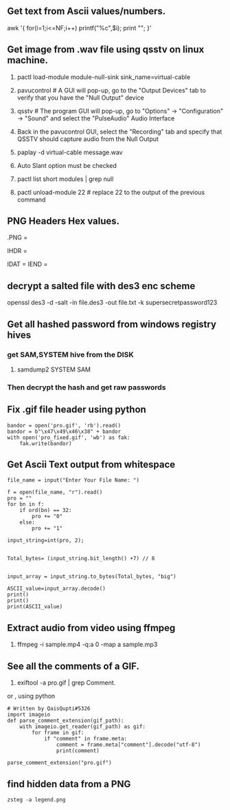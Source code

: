 ## Get text from Ascii values/numbers.

awk '{ for(i=1;i<=NF;i++) printf("%c",$i); print "";  }' 

## Get image from .wav file using qsstv on linux machine.

1. pactl load-module module-null-sink sink_name=virtual-cable

2. pavucontrol # A GUI will pop-up, go to the "Output Devices" tab to verify that you have the "Null Output" device

3. qsstv # The program GUI will pop-up, go to "Options" -> "Configuration" -> "Sound" and select the "PulseAudio" Audio Interface

4. Back in the pavucontrol GUI, select the "Recording" tab and specify that QSSTV should capture audio from the Null Output

5. paplay -d virtual-cable message.wav

6. Auto Slant option must be checked

7. pactl list short modules | grep null

8. pactl unload-module 22 # replace 22 to the output of the previous command

## PNG Headers Hex values.

.PNG = 

IHDR =

IDAT =
IEND =

## decrypt a salted file with des3 enc scheme

openssl des3 -d -salt -in file.des3 -out file.txt -k supersecretpassword123


## Get all hashed password from windows registry hives

### get SAM,SYSTEM hive from the DISK

1. samdump2 SYSTEM SAM

### Then decrypt the hash and get raw passwords

## Fix .gif file header using python

```
bandor = open('pro.gif', 'rb').read()
bandor = b"\x47\x49\x46\x38" + bandor
with open('pro_fixed.gif', 'wb') as fak:
    fak.write(bandor)
```

## Get Ascii Text output from whitespace
```
file_name = input("Enter Your File Name: ")

f = open(file_name, "r").read()
pro = ""
for bn in f:
	if ord(bn) == 32:
		pro += "0"
	else:
		pro += "1"

input_string=int(pro, 2);
 

Total_bytes= (input_string.bit_length() +7) // 8
 

input_array = input_string.to_bytes(Total_bytes, "big")
 
ASCII_value=input_array.decode()
print()
print()
print(ASCII_value)

```

## Extract audio from video using ffmpeg

1. ffmpeg -i sample.mp4 -q:a 0 -map a sample.mp3

## See all the comments of a GIF.
1. exiftool -a pro.gif | grep Comment.

or , using python

```
# Written by QaisQupti#5326
import imageio
def parse_comment_extension(gif_path):
    with imageio.get_reader(gif_path) as gif:
        for frame in gif:
            if "comment" in frame.meta:
                comment = frame.meta["comment"].decode("utf-8")
                print(comment)

parse_comment_extension("pro.gif")
```

## find hidden data from a PNG

```
zsteg -a legend.png
```

